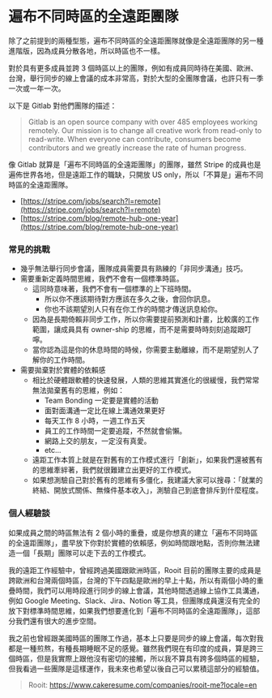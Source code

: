 # 遍布不同時區的全遠距團隊

除了之前提到的兩種型態，遍布不同時區的全遠距團隊就像是全遠距團隊的另一種進階版，因為成員分散各地，所以時區也不一樣。

對於具有更多成員並跨 3 個時區以上的團隊，例如有成員同時待在美國、歐洲、台灣，舉行同步的線上會議的成本非常高，對於大型的全團隊會議，也許只有一季一次或一年一次。

以下是 Gitlab 對他們團隊的描述：

> Gitlab is an open source company with over 485 employees working remotely. Our mission is to change all creative work from read-only to read-write. When everyone can contribute, consumers become contributors and we greatly increase the rate of human progress.

像 Gitlab 就算是「遍布不同時區的全遠距團隊」的團隊，雖然 Stripe 的成員也是遍佈世界各地，但是遠距工作的職缺，只開放 US only，所以「不算是」遍布不同時區的全遠距團隊。

- [https://stripe.com/jobs/search?l=remote](https://stripe.com/jobs/search?l=remote)
- [https://stripe.com/blog/remote-hub-one-year](https://stripe.com/blog/remote-hub-one-year)

### 常見的挑戰

- 幾乎無法舉行同步會議，團隊成員需要具有熟練的「非同步溝通」技巧。
- 需要重新定義時間思維，我們不會有一個標準時區。
  - 這同時意味著，我們不會有一個標準的上下班時間。
    - 所以你不應該期待對方應該在多久之後，會回你訊息。
    - 你也不該期望別人只有在你工作的時間才傳送訊息給你。
  - 因為是長期倚賴非同步工作，所以你需要提前預測和計畫，比較廣的工作範圍，讓成員具有 owner-ship 的思維，而不是需要時時刻刻追蹤跟叮嚀。
  - 當你認為這是你的休息時間的時候，你需要主動離線，而不是期望別人了解你的工作時間。
- 需要拋棄對於實體的依賴感
  - 相比於硬體跟軟體的快速發展，人類的思維其實進化的很緩慢，我們常常無法拋棄舊有的思維，例如：
    - Team Bonding 一定要是實體的活動
    - 面對面溝通一定比在線上溝通效果更好
    - 每天工作 8 小時，一週工作五天
    - 員工的工作時間一定要追蹤，不然就會偷懶。
    - 網路上交的朋友，一定沒有真愛。
    - etc...
  - 遠距工作本質上就是在對舊有的工作模式進行「創新」，如果我們還被舊有的思維牽絆著，我們就很難建立出更好的工作模式。
  - 如果想測驗自己對於舊有的思維有多僵化，我建議大家可以搜尋：「就業的終結、開放式關係、無條件基本收入」，測驗自己到底會排斥到什麼程度。

### 個人經驗談

如果成員之間的時區無法有 2 個小時的重疊，或是你想真的建立「遍布不同時區的全遠距團隊」，盡早放下你對於實體的依賴感，例如時間跟地點，否則你無法建造一個「長期」團隊可以走下去的工作模式。

我的遠距工作經驗中，曾經跨過美國跟歐洲時區，Rooit 目前的團隊主要的成員是跨歐洲和台灣兩個時區，台灣的下午四點是歐洲的早上十點，所以有兩個小時的重疊時間，我們可以用時段進行同步的線上會議，其他時間透過線上協作工具溝通，例如 Google Meeting、Slack、Jira、Notion 等工具，但團隊成員還沒有完全的放下對標準時間思維，如果我們想要進化到「遍布不同時區的全遠距團隊」，這部分我們還有很大的進步空間。

我之前也曾經跟美國時區的團隊工作過，基本上只要是同步的線上會議，每次對我都是一種煎熬，有種長期睡眠不足的感覺。雖然我們現在有印度的成員，算是跨三個時區，但是我實際上跟他沒有密切的接觸，所以我不算具有跨多個時區的經驗，但我看過一些團隊是這樣運作，我未來也希望以後自己可以累積這部分的經驗值。

> Rooit: <https://www.cakeresume.com/companies/rooit-me?locale=en>

